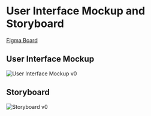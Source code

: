 # User Interface Mockup and Storyboard
[Figma Board](https://www.figma.com/file/3VFqL8q8jooDrlOVkGANBx/NoStack-Mockup?type=design&node-id=0%3A1&mode=design&t=BXix6DLgIUbsi477-1)

## User Interface Mockup
![User Interface Mockup v0](https://github.com/CMPUT301W24T27/NoStack/assets/64939298/805461c5-9227-4a23-86e2-080961b2ffa3)

## Storyboard
![Storyboard v0](https://github.com/CMPUT301W24T27/NoStack/assets/64939298/ea7837ed-bd56-4ede-8caf-25800be2d829)

